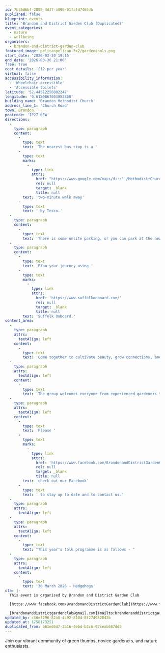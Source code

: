 ```yaml
---
id: 7b35d6bf-2095-4d37-a895-01fafd7465db
published: false
blueprint: events
title: 'Brandon and District Garden Club (Duplicated)'
event_categories:
  - nature
  - wellbeing
organisers:
  - brandon-and-district-garden-club
featured_image: pelicanpelican-3x2/gardentools.png
start_date: '2026-03-30 19:15'
end_date: '2026-03-30 21:00'
free: true
cost_details: '£12 per year'
virtual: false
accessibility_information:
  - 'Wheelchair accessible'
  - 'Accessible toilets'
latitude: '52.44512256002247'
longitude: '0.6180867003052858'
building_name: 'Brandon Methodist Church'
address_line_1: 'Church Road'
town: Brandon
postcode: 'IP27 0EW'
directions:
  -
    type: paragraph
    content:
      -
        type: text
        text: 'The nearest bus stop is a '
      -
        type: text
        marks:
          -
            type: link
            attrs:
              href: "https://www.google.com/maps/dir/''/Methodist+Church,+Brandon+IP27+0EW/@52.4446555,0.6177765,19.5z/data=!4m13!4m12!1m5!1m1!1s0x47d837334f30acd3:0x7c715c3b13254025!2m2!1d0.6175242!2d52.4444517!1m5!1m1!1s0x47d830cccb3625f9:0xcfd7125a4e92f213!2m2!1d0.6180511!2d52.44508?entry=ttu&g_ep=EgoyMDI1MDYxNS4wIKXMDSoASAFQAw%3D%3D"
              rel: null
              target: _blank
              title: null
        text: 'two-minute walk away'
      -
        type: text
        text: ' by Tesco.'
  -
    type: paragraph
    content:
      -
        type: text
        text: 'There is some onsite parking, or you can park at the nearby Tesco.'
  -
    type: paragraph
    content:
      -
        type: text
        text: 'Plan your journey using '
      -
        type: text
        marks:
          -
            type: link
            attrs:
              href: 'https://www.suffolkonboard.com/'
              rel: null
              target: _blank
              title: null
        text: 'Suffolk Onboard.'
content_area:
  -
    type: paragraph
    attrs:
      textAlign: left
    content:
      -
        type: text
        text: 'Come together to cultivate beauty, grow connections, and enjoy fun events.'
  -
    type: paragraph
    attrs:
      textAlign: left
    content:
      -
        type: text
        text: 'The group welcomes everyone from experienced gardeners to people just starting out.'
  -
    type: paragraph
    attrs:
      textAlign: left
    content:
      -
        type: text
        text: 'Please '
      -
        type: text
        marks:
          -
            type: link
            attrs:
              href: 'https://www.facebook.com/BrandonandDistrictGardenClub/'
              rel: null
              target: _blank
              title: null
        text: 'check out our Facebook'
      -
        type: text
        text: ' to stay up to date and to contact us.'
  -
    type: paragraph
    attrs:
      textAlign: left
  -
    type: paragraph
    attrs:
      textAlign: left
    content:
      -
        type: text
        text: "This year's talk programme is as follows - "
  -
    type: paragraph
    attrs:
      textAlign: left
    content:
      -
        type: text
        text: '30 March 2026 - Hedgehogs'
cta: |-
  This event is organised by Brandon and District Garden Club

  [https://www.facebook.com/BrandonandDistrictGardenClub](https://www.facebook.com/BrandonandDistrictGardenClub)

  [brandonanddistrictgardenclub@gmail.com](mailto:brandonanddistrictgardenclub@gmail.com)
updated_by: c86ef296-82a8-4c92-8104-8f274952842b
updated_at: 1750173251
duplicated_from: 661ed6d7-2a16-4ebd-b2c6-97ceab687dd5
---
```

Join our vibrant community of green thumbs, novice gardeners, and nature enthusiasts.